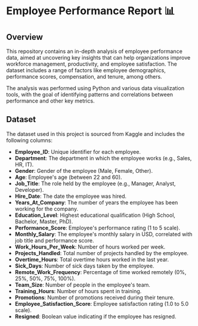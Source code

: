 # Employee Performance Report 📊

## Overview
This repository contains an in-depth analysis of employee performance data, aimed at uncovering key insights that can help organizations improve workforce management, productivity, and employee satisfaction. The dataset includes a range of factors like employee demographics, performance scores, compensation, and tenure, among others.

The analysis was performed using Python and various data visualization tools, with the goal of identifying patterns and correlations between performance and other key metrics.

## Dataset
The dataset used in this project is sourced from Kaggle and includes the following columns:

- **Employee_ID**: Unique identifier for each employee.
- **Department**: The department in which the employee works (e.g., Sales, HR, IT).
- **Gender**: Gender of the employee (Male, Female, Other).
- **Age**: Employee's age (between 22 and 60).
- **Job_Title**: The role held by the employee (e.g., Manager, Analyst, Developer).
- **Hire_Date**: The date the employee was hired.
- **Years_At_Company**: The number of years the employee has been working for the company.
- **Education_Level**: Highest educational qualification (High School, Bachelor, Master, PhD).
- **Performance_Score**: Employee's performance rating (1 to 5 scale).
- **Monthly_Salary**: The employee's monthly salary in USD, correlated with job title and performance score.
- **Work_Hours_Per_Week**: Number of hours worked per week.
- **Projects_Handled**: Total number of projects handled by the employee.
- **Overtime_Hours**: Total overtime hours worked in the last year.
- **Sick_Days**: Number of sick days taken by the employee.
- **Remote_Work_Frequency**: Percentage of time worked remotely (0%, 25%, 50%, 75%, 100%).
- **Team_Size**: Number of people in the employee's team.
- **Training_Hours**: Number of hours spent in training.
- **Promotions**: Number of promotions received during their tenure.
- **Employee_Satisfaction_Score**: Employee satisfaction rating (1.0 to 5.0 scale).
- **Resigned**: Boolean value indicating if the employee has resigned.

